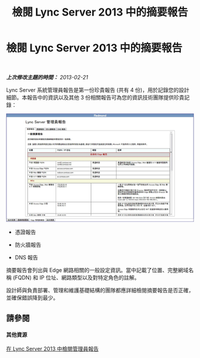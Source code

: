 ﻿---
title: 檢閱 Lync Server 2013 中的摘要報告
TOCTitle: 檢閱 Lync Server 2013 中的摘要報告
ms:assetid: 22d480ea-cd64-4d09-99fe-96e997570844
ms:mtpsurl: https://technet.microsoft.com/zh-tw/library/Gg558626(v=OCS.15)
ms:contentKeyID: 52056072
ms.date: 08/10/2015
mtps_version: v=OCS.15
ms.translationtype: HT
---

# 檢閱 Lync Server 2013 中的摘要報告

 

_**上次修改主題的時間：** 2013-02-21_

Lync Server 系統管理員報告是第一份珍貴報告 (共有 4 份)，用於記錄您的設計細節。本報告中的資訊以及其他 3 份相關報告可為您的資訊技術團隊提供珍貴記錄：

![一般摘要管理員報告](images/Gg558626.9c529ef7-cb1b-4ce1-a8bc-3ec79aba2377(OCS.15).jpg "一般摘要管理員報告")

  - 憑證報告

  - 防火牆報告

  - DNS 報告

摘要報告會列出與 Edge 網路相關的一般設定資訊。當中記載了位置、完整網域名稱 (FQDN) 和 IP 位址、網路類型以及對特定角色的註解。

設計師與負責部署、管理和維護基礎結構的團隊都應詳細檢閱摘要報告是否正確，並確保錯誤降到最少。

## 請參閱

#### 其他資源

[在 Lync Server 2013 中檢閱管理員報告](lync-server-2013-reviewing-the-administrator-reports.md)

